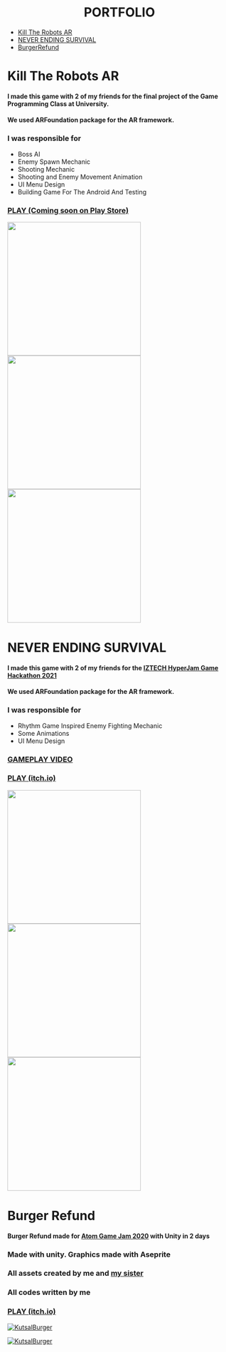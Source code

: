 <h1 align="center">PORTFOLIO</h1>


* <a href="#Kill-The-Robots-AR">Kill The Robots AR</a></li>
* <a href="#NEVER-ENDING-SURVIVAL">NEVER ENDING SURVIVAL</a></li>
* <a href="#Burger-Refund">BurgerRefund</a></li>
  
# Kill The Robots AR
#### I made this game with 2 of my friends for the final project of the Game Programming Class at University.
#### We used ARFoundation package for the AR framework. 

### I was responsible for 
* Boss AI
* Enemy Spawn Mechanic
* Shooting Mechanic
* Shooting and Enemy Movement Animation
* UI Menu Design
* Building Game For The Android And Testing

### <a href="https://play.google.com/store/apps?gl=TR" target="_blank">PLAY (Coming soon on Play Store)</a>

<p float="left">
  <img src="https://i.imgur.com/V6PTEHl.png" width="300" /></a>
  <img src="https://i.imgur.com/JOHfPCO.png" width="300" /></a>
  <img src="https://i.imgur.com/Lfs605D.png" width="300" /></a>
</p>

# NEVER ENDING SURVIVAL
#### I made this game with 2 of my friends for the <a href="https://itch.io/jam/iztech-hyperjam/rate/974266" target="_blank"> IZTECH HyperJam Game Hackathon 2021 </a> 
#### We used ARFoundation package for the AR framework.

### I was responsible for 
* Rhythm Game Inspired Enemy Fighting Mechanic
* Some Animations
* UI Menu Design

### <a href="https://youtu.be/kKNkphkAlc8" target="_blank"> GAMEPLAY VIDEO </a>
### <a href="https://itch.io/jam/iztech-hyperjam/rate/974266" target="_blank">PLAY (itch.io)</a>

<p float="left">
  <a href="https://itch.io/jam/iztech-hyperjam/rate/974266"><img src="https://i.imgur.com/3zOk9O1.png" width="300" /></a>
  <a href="https://itch.io/jam/iztech-hyperjam/rate/974266"><img src="https://img.itch.zone/aW1hZ2UvOTc0MjY2LzU1MzI3OTIucG5n/original/R%2B4Q7K.png" width="300" /></a>
  <a href="https://itch.io/jam/iztech-hyperjam/rate/974266"><img src="https://img.itch.zone/aW1hZ2UvOTc0MjY2LzU1MzI3OTEucG5n/original/Sc7Xu%2B.png" width="300" /></a>
</p>

# Burger Refund
#### Burger Refund made for <a href="https://itch.io/jam/atom-gamejam" target="_blank">Atom Game Jam 2020</a> with Unity in 2 days

### Made with unity. Graphics made with Aseprite

### All assets created by me and <a href="https://github.com/SelenSonmez" target="_blank">my sister</a> 

### All codes written by me

### <a href="https://yellow-magic-studio.itch.io/burger-refund" target="_blank">PLAY (itch.io)</a>

<a href="https://yellow-magic-studio.itch.io/burger-refund"><img src="https://img.itch.zone/aW1hZ2UvNzcxMTQ2LzQzNDM3NzAuZ2lm/original/nM6ScO.gif" title="KutsalBurger" alt="KutsalBurger"></a>

<a href="https://yellow-magic-studio.itch.io/burger-refund"><img src="https://img.itch.zone/aW1hZ2UvNzcxMTQ2LzQzNDM3ODUuZ2lm/original/YGvLbh.gif" title="KutsalBurger" alt="KutsalBurger"></a>


